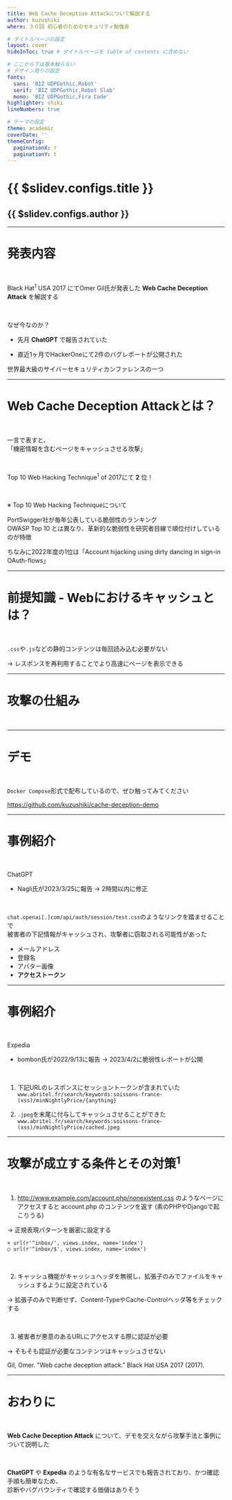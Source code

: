 ```yaml
---
title: Web Cache Deception Attackについて解説する
author: kuzushiki
where: ３０回 初心者のためのセキュリティ勉強会

# タイトルページの設定
layout: cover
hideInToc: true # タイトルページを table of contents に含めない

# ここから下は基本触らない
# デザイン周りの設定
fonts:
  sans: 'BIZ UDPGothic,Robot'
  serif: 'BIZ UDPGothic,Robot Slab'
  mono: 'BIZ UDPGothic,Fira Code'
highlighter: shiki
lineNumbers: true

# テーマの設定
theme: academic
coverDate: ''
themeConfig:
  paginationX: r
  paginationY: t
---
```


# {{ $slidev.configs.title }}

## {{ $slidev.configs.author }}

---

# 発表内容

<br>

Black Hat<sup>1</sup> USA 2017 にてOmer Gil氏が発表した **Web Cache Deception Attack** を解説する

<br>

なぜ今なのか？

- 先月 **ChatGPT** で報告されていた

- 直近1ヶ月でHackerOneにて2件のバグレポートが公開された

<Footnotes separator>
  <Footnote :number=1>世界最大級のサイバーセキュリティカンファレンスの一つ</Footnote>
</Footnotes>

---

# Web Cache Deception Attackとは？

<br>

一言で表すと、<br>
「機密情報を含むページをキャッシュさせる攻撃」

<br>

Top 10 Web Hacking Technique<sup>1</sup> of 2017にて **2** 位！

<br>

※ Top 10 Web Hacking Techniqueについて

PortSwigger社が毎年公表している脆弱性のランキング<br>
OWASP Top 10 とは異なり、革新的な脆弱性を研究者目線で順位付けしているのが特徴

<Footnotes separator>
  <Footnote :number=1>ちなみに2022年度の1位は「Account hijacking using dirty dancing in sign-in OAuth-flows」</Footnote>
</Footnotes>

---


# 前提知識 - Webにおけるキャッシュとは？

<br>

`.css`や`.js`などの静的コンテンツは毎回読み込む必要がない

-> レスポンスを再利用することでより高速にページを表示できる

---


# 攻撃の仕組み

<br>

<!-- ここで Web Cache Poisoning の逆だよね、という話もしたい
-->


---

# デモ

<br>

`Docker Compose`形式で配布しているので、ぜひ触ってみてください

https://github.com/kuzushiki/cache-deception-demo


---

# 事例紹介

<br>

ChatGPT
- Nagli氏が2023/3/25に報告
-> 2時間以内に修正

<br>

`chat.openai[.]com/api/auth/session/test.css`のようなリンクを踏ませることで<br>
被害者の下記情報がキャッシュされ、攻撃者に窃取される可能性があった

<div class="grid grid-cols-[50%,50%]">
<div>

- メールアドレス
- 登録名
- アバター画像
- **アクセストークン**

</div><div>

<Tweet id="1639343866313601024"/>

</div></div>

---

# 事例紹介

<br>

Expedia
- bombon氏が2022/9/13に報告
-> 2023/4/2に脆弱性レポートが公開

<br>

1. 下記URLのレスポンスにセッショントークンが含まれていた<br>
`www.abritel.fr/search/keywords:soissons-france-(xss)/minNightlyPrice/{anything}`

2. `.jpeg`を末尾に付与してキャッシュさせることができた<br>
`www.abritel.fr/search/keywords:soissons-france-(xss)/minNightlyPrice/cached.jpeg`


<Tweet id="1642266924351381504"/>

---

# 攻撃が成立する条件とその対策<sup>1</sup>

<br>

1. http://www.example.com/account.php/nonexistent.css のようなページにアクセスすると account.php のコンテンツを返す (素のPHPやDjangoで起こりうる)

-> 正規表現パターンを厳密に設定する

```
× url(r'^inbox/', views.index, name='index')
○ url(r'^inbox/$', views.index, name='index')
```


<br>

2. キャッシュ機能がキャッシュヘッダを無視し、拡張子のみでファイルをキャッシュするように設定されている

-> 拡張子のみで判断せず、Content-TypeやCache-Controlヘッダ等をチェックする

<br>

3. 被害者が悪意のあるURLにアクセスする際に認証が必要

-> そもそも認証が必要なコンテンツはキャッシュさせない

<Footnotes separator>
  <Footnote :number=1>Gil, Omer. "Web cache deception attack." Black Hat USA 2017 (2017).
</Footnote>
</Footnotes>

---

# おわりに

<br>

**Web Cache Deception Attack** について、デモを交えながら攻撃手法と事例について説明した

<br>

**ChatGPT** や **Expedia** のような有名なサービスでも報告されており、かつ確認手順も簡単なため、<br>
診断やバグバウンティで確認する価値はありそう

<Footnotes separator>
  <Footnote :number=1></Footnote>
</Footnotes>

